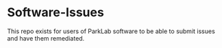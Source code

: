 # Software-Issues
This repo exists for users of ParkLab software to be able to submit issues and have them remediated.
